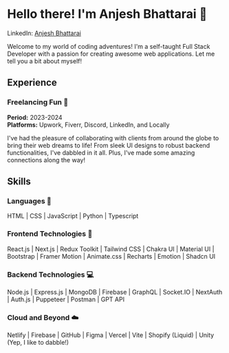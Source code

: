 # Hello there! I'm Anjesh Bhattarai 🌟

LinkedIn: [Anjesh Bhattarai](http://www.linkedin.com/in/anjesh-bhattarai)  

Welcome to my world of coding adventures! I'm a self-taught Full Stack Developer with a passion for creating awesome web applications. Let me tell you a bit about myself!

## Experience

### Freelancing Fun 🎉
**Period:** 2023-2024  
**Platforms:** Upwork, Fiverr, Discord, LinkedIn, and Locally

I've had the pleasure of collaborating with clients from around the globe to bring their web dreams to life! From sleek UI designs to robust backend functionalities, I've dabbled in it all. Plus, I've made some amazing connections along the way!

## Skills

### Languages 🚀
HTML  |  CSS  |  JavaScript  |  Python  |  Typescript

### Frontend Technologies 🎨
React.js  |  Next.js  |  Redux Toolkit  |  Tailwind CSS  |  Chakra UI  |  Material UI  |  Bootstrap  |  Framer Motion  |  Animate.css  |  Recharts  |  Emotion  |  Shadcn UI

### Backend Technologies 💻
Node.js  |  Express.js  |  MongoDB  |  Firebase  |  GraphQL  |  Socket.IO  |  NextAuth  |  Auth.js  |  Puppeteer  |  Postman  |  GPT API 

### Cloud and Beyond ☁️
Netlify  |  Firebase  |  GitHub  |  Figma  |  Vercel  |  Vite  |  Shopify (Liquid)  |  Unity (Yep, I like to dabble!)
